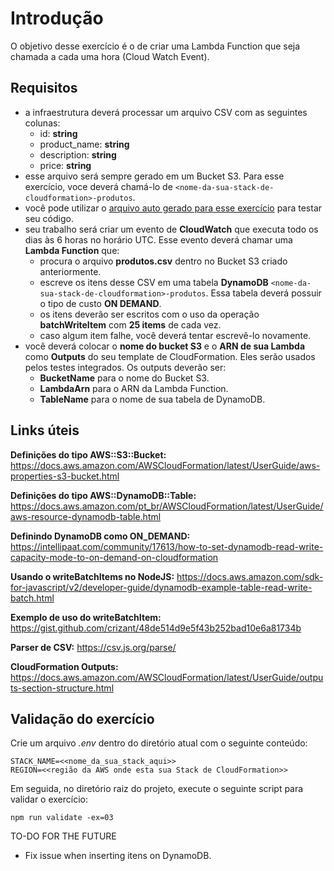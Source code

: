 # Introdução
O objetivo desse exercício é o de criar uma Lambda Function que seja chamada a cada uma hora (Cloud Watch Event).

## Requisitos

- a infraestrutura deverá processar um arquivo CSV com as seguintes colunas:
  - id: **string**
  - product_name: **string**
  - description: **string**
  - price: **string**
- esse arquivo será sempre gerado em um Bucket S3. Para esse exercício, voce deverá chamá-lo de `<nome-da-sua-stack-de-cloudformation>-produtos`.
- você pode utilizar o [arquivo auto gerado para esse exercício](produtos.csv) para testar seu código.
- seu trabalho será criar um evento de **CloudWatch** que executa todo os dias às 6 horas no horário UTC. Esse evento deverá chamar uma **Lambda Function** que:
  - procura o arquivo **produtos.csv** dentro no Bucket S3 criado anteriormente.
  - escreve os itens desse CSV em uma tabela **DynamoDB** `<nome-da-sua-stack-de-cloudformation>-produtos`. Essa tabela deverá possuir o tipo de custo **ON DEMAND**.
  - os itens deverão ser escritos com o uso da operação **batchWriteItem** com **25 items** de cada vez.
  - caso algum item falhe, você deverá tentar escrevê-lo novamente.
- você deverá colocar o **nome do bucket S3** e o **ARN de sua Lambda** como **Outputs** do seu template de CloudFormation. Eles serão usados pelos testes integrados. Os outputs deverão ser:
  - **BucketName** para o nome do Bucket S3.
  - **LambdaArn** para o ARN da Lambda Function.
  - **TableName** para o nome de sua tabela de DynamoDB.

## Links úteis
**Definições do tipo AWS::S3::Bucket:** https://docs.aws.amazon.com/AWSCloudFormation/latest/UserGuide/aws-properties-s3-bucket.html

**Definições do tipo AWS::DynamoDB::Table:** https://docs.aws.amazon.com/pt_br/AWSCloudFormation/latest/UserGuide/aws-resource-dynamodb-table.html

**Definindo DynamoDB como ON_DEMAND:** https://intellipaat.com/community/17613/how-to-set-dynamodb-read-write-capacity-mode-to-on-demand-on-cloudformation

**Usando o writeBatchItems no NodeJS:** https://docs.aws.amazon.com/sdk-for-javascript/v2/developer-guide/dynamodb-example-table-read-write-batch.html

**Exemplo de uso do writeBatchItem:** https://gist.github.com/crizant/48de514d9e5f43b252bad10e6a81734b

**Parser de CSV:** https://csv.js.org/parse/

**CloudFormation Outputs:** https://docs.aws.amazon.com/AWSCloudFormation/latest/UserGuide/outputs-section-structure.html

## Validação do exercício

Crie um arquivo *.env* dentro do diretório atual com o seguinte conteúdo:
```
STACK_NAME=<<nome_da_sua_stack_aqui>>
REGION=<<região da AWS onde esta sua Stack de CloudFormation>>
```

Em seguida, no diretório raiz do projeto, execute o seguinte script para validar o exercício:
```
npm run validate -ex=03
```

TO-DO FOR THE FUTURE
- Fix issue when inserting itens on DynamoDB.
